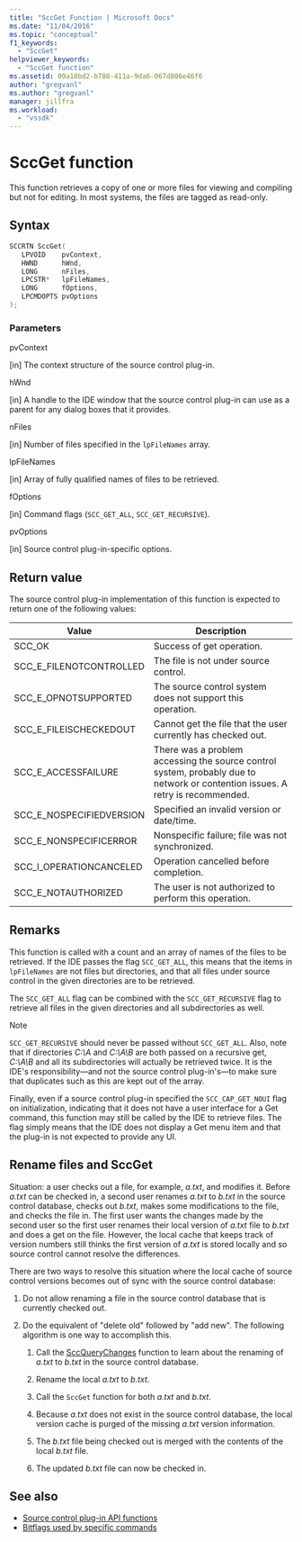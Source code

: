 ```yaml
---
title: "SccGet Function | Microsoft Docs"
ms.date: "11/04/2016"
ms.topic: "conceptual"
f1_keywords:
  - "SccGet"
helpviewer_keywords:
  - "SccGet function"
ms.assetid: 09a18bd2-b788-411a-9da6-067d806e46f6
author: "gregvanl"
ms.author: "gregvanl"
manager: jillfra
ms.workload:
  - "vssdk"
---
```

# SccGet function
This function retrieves a copy of one or more files for viewing and compiling but not for editing. In most systems, the files are tagged as read-only.

## Syntax

```cpp
SCCRTN SccGet(
   LPVOID    pvContext,
   HWND      hWnd,
   LONG      nFiles,
   LPCSTR*   lpFileNames,
   LONG      fOptions,
   LPCMDOPTS pvOptions
);
```

### Parameters
 pvContext

[in] The context structure of the source control plug-in.

 hWnd

[in] A handle to the IDE window that the source control plug-in can use as a parent for any dialog boxes that it provides.

 nFiles

[in] Number of files specified in the `lpFileNames` array.

 lpFileNames

[in] Array of fully qualified names of files to be retrieved.

 fOptions

[in] Command flags (`SCC_GET_ALL`, `SCC_GET_RECURSIVE`).

 pvOptions

[in] Source control plug-in-specific options.

## Return value
 The source control plug-in implementation of this function is expected to return one of the following values:

|Value|Description|
|-----------|-----------------|
|SCC_OK|Success of get operation.|
|SCC_E_FILENOTCONTROLLED|The file is not under source control.|
|SCC_E_OPNOTSUPPORTED|The source control system does not support this operation.|
|SCC_E_FILEISCHECKEDOUT|Cannot get the file that the user currently has checked out.|
|SCC_E_ACCESSFAILURE|There was a problem accessing the source control system, probably due to network or contention issues. A retry is recommended.|
|SCC_E_NOSPECIFIEDVERSION|Specified an invalid version or date/time.|
|SCC_E_NONSPECIFICERROR|Nonspecific failure; file was not synchronized.|
|SCC_I_OPERATIONCANCELED|Operation cancelled before completion.|
|SCC_E_NOTAUTHORIZED|The user is not authorized to perform this operation.|

## Remarks
 This function is called with a count and an array of names of the files to be retrieved. If the IDE passes the flag `SCC_GET_ALL`, this means that the items in `lpFileNames` are not files but directories, and that all files under source control in the given directories are to be retrieved.

 The `SCC_GET_ALL` flag can be combined with the `SCC_GET_RECURSIVE` flag to retrieve all files in the given directories and all subdirectories as well.

> [!NOTE]
> `SCC_GET_RECURSIVE` should never be passed without `SCC_GET_ALL`. Also, note that if directories *C:\A* and *C:\A\B* are both passed on a recursive get, *C:\A\B* and all its subdirectories will actually be retrieved twice. It is the IDE's responsibility—and not the source control plug-in's—to make sure that duplicates such as this are kept out of the array.

 Finally, even if a source control plug-in specified the `SCC_CAP_GET_NOUI` flag on initialization, indicating that it does not have a user interface for a Get command, this function may still be called by the IDE to retrieve files. The flag simply means that the IDE does not display a Get menu item and that the plug-in is not expected to provide any UI.

## Rename files and SccGet
 Situation: a user checks out a file, for example, *a.txt*, and modifies it. Before *a.txt* can be checked in, a second user renames *a.txt* to *b.txt* in the source control database, checks out *b.txt*, makes some modifications to the file, and checks the file in. The first user wants the changes made by the second user so the first user renames their local version of *a.txt* file to *b.txt* and does a get on the file. However, the local cache that keeps track of version numbers still thinks the first version of *a.txt* is stored locally and so source control cannot resolve the differences.

 There are two ways to resolve this situation where the local cache of source control versions becomes out of sync with the source control database:

1. Do not allow renaming a file in the source control database that is currently checked out.

2. Do the equivalent of "delete old" followed by "add new". The following algorithm is one way to accomplish this.

    1. Call the [SccQueryChanges](../extensibility/sccquerychanges-function.md) function to learn about the renaming of *a.txt* to *b.txt* in the source control database.

    2. Rename the local *a.txt* to *b.txt*.

    3. Call the `SccGet` function for both *a.txt* and *b.txt*.

    4. Because *a.txt* does not exist in the source control database, the local version cache is purged of the missing *a.txt* version information.

    5. The *b.txt* file being checked out is merged with the contents of the local *b.txt* file.

    6. The updated *b.txt* file can now be checked in.

## See also
- [Source control plug-in API functions](../extensibility/source-control-plug-in-api-functions.md)
- [Bitflags used by specific commands](../extensibility/bitflags-used-by-specific-commands.md)
